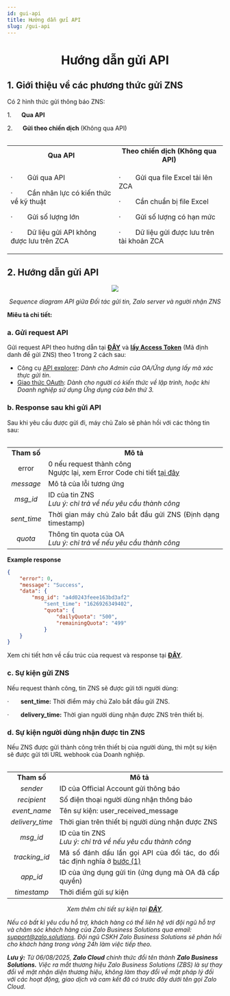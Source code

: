 ```yaml
---
id: gui-api
title: Hướng dẫn gửi API
slug: /gui-api
---
```


# <p align ="center">Hướng dẫn gửi API</p>


## 1. Giới thiệu về các phương thức gửi ZNS


Có 2 hình thức gửi thông báo ZNS: 

1.      **Qua API** 

2.      **Gửi theo chiến dịch** (Không qua API)

<div class="table" align="center">
    <table>
<table><tbody><tr><td style="text-align:center;"><strong>Qua API</strong></td><td style="text-align:center;"><strong>Theo chiến dịch (Không qua API)</strong></td></tr><tr><td><p>·&nbsp;&nbsp;&nbsp;&nbsp;&nbsp;&nbsp; &nbsp;Gửi qua API</p><p>·&nbsp;&nbsp;&nbsp;&nbsp;&nbsp;&nbsp; &nbsp;Cần nhân lực có kiến thức về kỹ thuật&nbsp;</p><p>·&nbsp;&nbsp;&nbsp;&nbsp;&nbsp;&nbsp; &nbsp;Gửi số lượng lớn&nbsp;</p><p>·&nbsp;&nbsp;&nbsp;&nbsp;&nbsp;&nbsp; &nbsp;Dữ liệu gửi API không được lưu trên ZCA</p></td><td><p>·&nbsp;&nbsp;&nbsp;&nbsp;&nbsp;&nbsp; &nbsp;Gửi qua file Excel tải lên ZCA</p><p>·&nbsp;&nbsp;&nbsp;&nbsp;&nbsp;&nbsp; &nbsp;Cần chuẩn bị file Excel&nbsp;</p><p>·&nbsp;&nbsp;&nbsp;&nbsp;&nbsp;&nbsp; &nbsp;Gửi số lượng có hạn mức</p><p>·&nbsp;&nbsp;&nbsp;&nbsp;&nbsp;&nbsp; &nbsp;Dữ liệu gửi được lưu trên tài khoản ZCA</p></td></tr></tbody></table>
</div>


## 2. Hướng dẫn gửi API

<p align="center">
  <img src="https://stc-oa.zdn.vn/uploads/046b14d8a00bee14b617f6dc541a2bd0.png" />
</p>


_<p align="center">Sequence diagram API giữa Đối tác gửi tin, Zalo server và người nhận ZNS</p>_


**Miêu tả chi tiết:**

### a. Gửi request API

Gửi request API theo hướng dẫn tại [**ĐÂY**](https://developers.zalo.me/docs/zalo-notification-service/gui-tin-zns/gui-zns) và [**lấy Access Token**](https://stc-developers.zdn.vn/docs/v2/official-account/bat-dau/xac-thuc-va-uy-quyen-cho-ung-dung-new) (Mã định danh để gửi ZNS) theo 1 trong 2 cách sau:


*   Công cụ [API explorer](https://developers.zalo.me/docs/api/official-account-api/xac-thuc-va-uy-quyen/cach-2-xac-thuc-voi-cong-cu-api-explorer/phuong-thuc-lay-oa-access-token-su-dung-cong-cu-api-explorer-post-5004): _Dành cho Admin của OA/Ứng dụng lấy mã xác thực gửi tin._
*   [Giao thức OAuth](https://developers.zalo.me/docs/api/official-account-api/xac-thuc-va-uy-quyen/cach-1-xac-thuc-voi-giao-thuc-oauth/yeu-cau-cap-moi-oa-access-token-post-4307): _Dành cho người có kiến thức về lập trình, hoặc khi Doanh nghiệp sử dụng Ứng dụng của bên thứ 3._


### b. Response sau khi gửi API


Sau khi yêu cầu được gửi đi, máy chủ Zalo sẽ phản hồi với các thông tin sau:

<div class="table" align="center">
    <table>
<table><tbody><tr><td style="text-align:center;"><strong>Tham số</strong></td><td style="text-align:center;"><strong>Mô tả</strong></td></tr><tr><td style="text-align:center;">error</td><td style="text-align:justify;">0 nếu request thành công<br>Ngược lại, xem Error Code chi tiết&nbsp;<a target="_blank" rel="noopener noreferrer" href="https://developers.zalo.me/docs/api/zalo-notification-service-api/phu-luc/bang-ma-loi-post-5233">tại đây</a></td></tr><tr><td style="text-align:center;"><i>message</i></td><td style="text-align:justify;">Mô tả của lỗi tương ứng</td></tr><tr><td style="text-align:center;"><i>msg_id</i></td><td style="text-align:justify;">ID của tin ZNS<br><i>Lưu ý: chỉ trả về nếu yêu cầu thành công</i></td></tr><tr><td style="text-align:center;"><i>sent_time</i></td><td style="text-align:justify;">Thời gian máy chủ Zalo bắt đầu gửi ZNS (Định dạng timestamp)</td></tr><tr><td style="text-align:center;"><i>quota</i></td><td style="text-align:justify;">Thông tin quota của OA<br><i>Lưu ý: chỉ trả về nếu yêu cầu thành công</i></td></tr></tbody></table>
</div>

**Example response**

```json
{
    "error": 0,
    "message": "Success",
    "data": {
        "msg_id": "a4d0243feee163bd3af2"
            "sent_time": "1626926349402",
            "quota": {
                "dailyQuota": "500",
                "remainingQuota": "499"
            }
    }
}
```

Xem chi tiết hơn về cấu trúc của request và response tại [**ĐÂY**](https://developers.zalo.me/docs/api/zalo-notification-service-api/gui-zns/gui-zns-post-5208).


### c. Sự kiện gửi ZNS [](https://zalo.cloud/zns/guidelines/zns-api#3-s%E1%BB%B1-ki%E1%BB%87n-g%E1%BB%ADi-zns)

Nếu request thành công, tin ZNS sẽ được gửi tới người dùng:

·       **sent\_time:** Thời điểm máy chủ Zalo bắt đầu gửi ZNS.

·       **delivery\_time:** Thời gian người dùng nhận được ZNS trên thiết bị.


### d. Sự kiện người dùng nhận được tin ZNS [](https://zalo.cloud/zns/guidelines/zns-api#4-s%E1%BB%B1-ki%E1%BB%87n-ng%C6%B0%E1%BB%9Di-d%C3%B9ng-nh%E1%BA%ADn-%C4%91%C6%B0%E1%BB%A3c-tin-zns)


Nếu ZNS được gửi thành công trên thiết bị của người dùng, thì một sự kiện sẽ được gửi tới URL webhook của Doanh nghiệp.

<div class="table" align="center">
    <table>
<table><tbody><tr><td style="text-align:center;"><strong>Tham số</strong></td><td style="text-align:center;"><strong>Mô tả</strong></td></tr><tr><td style="text-align:center;"><i>sender</i></td><td style="text-align:justify;">ID của Official Account gửi thông báo</td></tr><tr><td style="text-align:center;"><i>recipient</i></td><td style="text-align:justify;">Số điện thoại người dùng nhận thông báo</td></tr><tr><td style="text-align:center;"><i>event_name</i></td><td style="text-align:justify;">Tên sự kiện: user_received_message</td></tr><tr><td style="text-align:center;"><i>delivery_time</i></td><td style="text-align:justify;">Thời gian trên thiết bị người dùng nhận được ZNS</td></tr><tr><td style="text-align:center;"><i>msg_id</i></td><td style="text-align:justify;">ID của tin ZNS<br><i>Lưu ý: chỉ trả về nếu yêu cầu thành công</i></td></tr><tr><td style="text-align:center;"><i>tracking_id</i></td><td style="text-align:justify;">Mã số đánh dấu lần gọi API của đối tác, do đối tác định nghĩa ở <u>bước (1)</u></td></tr><tr><td style="text-align:center;"><i>app_id</i></td><td style="text-align:justify;">ID của ứng dụng gửi tin (ứng dụng mà OA đã cấp quyền)</td></tr><tr><td style="text-align:center;"><i>timestamp</i></td><td style="text-align:justify;">Thời điểm gửi sự kiện</td></tr></tbody></table>
</div>

_<p align="center">Xem thêm chi tiết sự kiện tại [**ĐÂY**](https://developers.zalo.me/docs/api/zalo-notification-service-api/webhook/su-kien-nguoi-dung-nhan-thong-bao-zns-post-5235).</p>_

_Nếu có bất kì yêu cầu hỗ trợ, khách hàng có thể liên hệ với đội ngũ hỗ trợ và chăm sóc khách hàng của Zalo Business Solutions qua email:_ [_support@zalo.solutions_](mailto:support@zalo.solutions)_. Đội ngũ CSKH Zalo Business Solutions sẽ phản hồi cho khách hàng trong vòng 24h làm việc tiếp theo._

_**Lưu ý:**_ _Từ 06/08/2025, **Zalo Cloud** chính thức đổi tên thành **Zalo Business Solutions.** Việc ra mắt thương hiệu Zalo Business Solutions (ZBS) là sự thay đổi về mặt nhận diện thương hiệu, không làm thay đổi về mặt pháp lý đối với các hoạt động, giao dịch và cam kết đã có trước đây dưới tên gọi Zalo Cloud._
